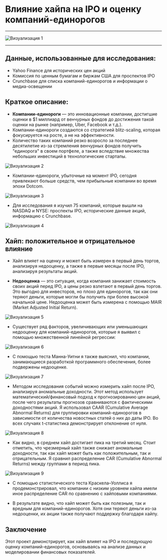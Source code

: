 # Влияние хайпа на IPO и оценку компаний-единорогов

___

![Визуализация 1](https://github.com/Denis1gn/portfolio/blob/main/Researches%20and%20presentations/unicorns%20visuals/1BU.png)
___

## Данные, использованные для исследования:
- Yahoo Finance для исторических цен акций
- Комиссия по ценным бумагам и биржам США для проспектов IPO
- Crunchbase для списка компаний-единорогов и информации о медиа-освещении

## Краткое описание:
- **Компании-единороги** — это инновационные компании, достигшие оценки в $1 миллиард от венчурных фондов до достижения такой оценки на рынке (например, Uber, Facebook и т.д.).
- Компании-единороги создаются со стратегией blitz-scaling, которая фокусируется на росте, а не на эффективности.
- Количество таких компаний резко возросло за последнее десятилетие из-за стремления венчурных фондов получить "единорога" в своем портфеле, а также вследствие множества небольших инвестиций в технологические стартапы.

![Визуализация 2](https://github.com/Denis1gn/portfolio/blob/main/Researches%20and%20presentations/visuals/1.png)

- Компании-единороги, убыточные на момент IPO, сегодня привлекают больше средств, чем прибыльные компании во время эпохи Dotcom.

![Визуализация 3](https://github.com/Denis1gn/portfolio/blob/main/Researches%20and%20presentations/visuals/2.png)

- Для исследования я изучил 75 компаний, которые вышли на NASDAQ и NYSE: проспекты IPO, исторические данные акций, информацию с Crunchbase.

![Визуализация 4](https://github.com/Denis1gn/portfolio/blob/main/Researches%20and%20presentations/visuals/3.png)

## Хайп: положительное и отрицательное влияние

- Хайп влияет на оценку и может быть измерен в первый день торгов, анализируя недооценку, а также в первые месяцы после IPO, анализируя результаты акций.

- **Недооценка** — это ситуация, когда компания занижает стоимость своих акций перед IPO, а цены резко взлетают в первый день торгов. Это выгодно для инвесторов, но плохо для единорогов, так как они теряют деньги, которые могли бы получить при более высокой начальной цене. Недооценка может быть измерена с помощью MAIR (Market Adjusted Initial Return).

![Визуализация 5](https://github.com/Denis1gn/portfolio/blob/main/Researches%20and%20presentations/visuals/4.png)

- Существует ряд факторов, увеличивающих или уменьшающих недооценку для компаний-единорогов, которые я выявил с помощью множественной линейной регрессии:

![Визуализация 6](https://github.com/Denis1gn/portfolio/blob/main/Researches%20and%20presentations/visuals/5.png)

- С помощью теста Манна-Уитни я также выяснил, что компании, занимающиеся разработкой программного обеспечения, более подвержены недооценке.

![Визуализация 7](https://github.com/Denis1gn/portfolio/blob/main/Researches%20and%20presentations/visuals/6.png)

- Методом исследования событий можно измерить хайп после IPO, анализируя аномальные доходности. Этот метод использует математический/финансовый подход к прогнозированию цен акций, после чего результаты прогнозов сравниваются с фактическими доходностями акций. Я использовал CAAR (Cumulative Average Abnormal Returns) для группировки компаний-единорогов в зависимости от количества новостных статей о них до даты IPO. Во всех случаях t-статистика демонстрирует отклонение от нуля.

![Визуализация 8](https://github.com/Denis1gn/portfolio/blob/main/Researches%20and%20presentations/visuals/7.png)

- Как видно, в среднем хайп достигает пика на третий месяц. Стоит отметить, что чрезмерный хайп также снижает аномальные доходности, так как хайп может быть как положительным, так и отрицательным. Я сравнил распределение CAR (Cumulative Abnormal Returns) между группами в период пика.

![Визуализация 9](https://github.com/Denis1gn/portfolio/blob/main/Researches%20and%20presentations/visuals/8.png)

- С помощью статистического теста Краскела–Уоллиса я продемонстрировал, что компании с низким уровнем хайпа имели иное распределение CAR по сравнению с хайповыми компаниями.

- В результате видно, что хайп может быть как полезным, так и вредным для компаний-единорогов. Хотя они теряют деньги из-за недооценки, их акции также получают поддержку благодаря хайпу.

## Заключение

Этот проект демонстрирует, как хайп влияет на IPO и последующую оценку компаний-единорогов, основываясь на анализе данных и моделировании финансовых показателей.
